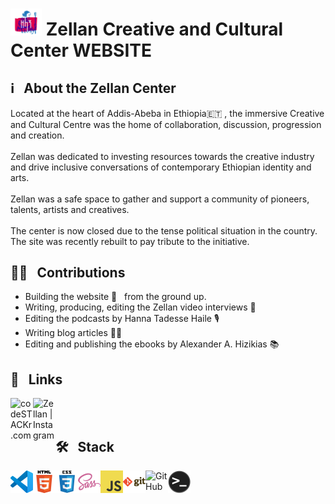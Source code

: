 # <img src="https://github.com/GMLJ/Zellan/blob/af767e4c0d4202ba0e5827597ac383229f2ff7e0/images/MainLogo.png" width="50"> Zellan Creative and Cultural Center WEBSITE

## ℹ️ &nbsp; About the Zellan Center

Located at the heart of Addis-Abeba in Ethiopia🇪🇹&nbsp;, the immersive Creative and Cultural Centre was the home of collaboration, discussion, progression and creation.
</br>
</br>
Zellan was dedicated to investing resources towards the creative industry and drive inclusive conversations of contemporary Ethiopian identity and arts.
</br>
</br>
Zellan was a safe space to gather and support a community of pioneers, talents, artists and creatives.
</br>
</br>
The center is now closed due to the tense political situation in the country. The site was recently rebuilt to pay tribute to the initiative.

## 👨‍💻 &nbsp; Contributions

- Building the website 🚧 &nbsp; from the ground up.
- Writing, producing, editing the Zellan video interviews 🎥
- Editing the podcasts by Hanna Tadesse Haile 🎙️
- Writing blog articles ✍🏽
- Editing and publishing the ebooks by Alexander A. Hizikias 📚

## 🔗 &nbsp; Links
[<img align="left" alt="codeSTACKr.com" width="36px" src="https://cdn-icons-png.flaticon.com/512/1150/1150626.png" />][website]
[<img align="left" alt="Zellan | Instagram" width="36px" src="https://cdn-icons-png.flaticon.com/512/1409/1409946.png" />][instagram]
</br>
</br>


## 🛠️ &nbsp; Stack
<img align="left" alt="Visual Studio Code" width="36px" src="https://raw.githubusercontent.com/github/explore/80688e429a7d4ef2fca1e82350fe8e3517d3494d/topics/visual-studio-code/visual-studio-code.png" />
<img align="left" alt="HTML5" width="36px" src="https://raw.githubusercontent.com/github/explore/80688e429a7d4ef2fca1e82350fe8e3517d3494d/topics/html/html.png" />
<img align="left" alt="CSS3" width="36px" src="https://raw.githubusercontent.com/github/explore/80688e429a7d4ef2fca1e82350fe8e3517d3494d/topics/css/css.png" />
<img align="left" alt="Sass" width="36px" src="https://raw.githubusercontent.com/github/explore/80688e429a7d4ef2fca1e82350fe8e3517d3494d/topics/sass/sass.png" />
<img align="left" alt="JavaScript" width="36px" src="https://raw.githubusercontent.com/github/explore/80688e429a7d4ef2fca1e82350fe8e3517d3494d/topics/javascript/javascript.png" />
<img align="left" alt="Git" width="36px" src="https://raw.githubusercontent.com/github/explore/80688e429a7d4ef2fca1e82350fe8e3517d3494d/topics/git/git.png" />
<img align="left" alt="GitHub" width="36px" src="https://cdn-icons-png.flaticon.com/512/270/270798.png" />
<img align="left" alt="Terminal" width="36px" src="https://raw.githubusercontent.com/github/explore/80688e429a7d4ef2fca1e82350fe8e3517d3494d/topics/terminal/terminal.png" />

[website]: https://zellan.art/index.html
[instagram]: https://www.instagram.com/zellancreatives/
